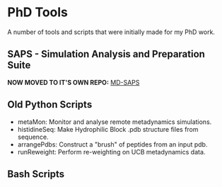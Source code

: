 # PhD Tools
A number of tools and scripts that were initially made for my PhD work. 

## **SAPS** - **S**imulation **A**nalysis and **P**reparation **S**uite
**NOW MOVED TO IT'S OWN REPO:** [MD-SAPS](https://github.com/ravenswing/mdsaps)

## Old Python Scripts
* metaMon:  Monitor and analyse remote metadynamics simulations. 
* histidineSeq: Make Hydrophilic Block .pdb structure files from sequence. 
* arrangePdbs: Construct a "brush" of peptides from an input pdb.
* runReweight: Perform re-weighting on UCB metadynamics data. 

## Bash Scripts


